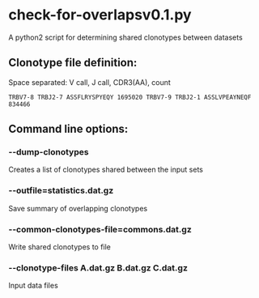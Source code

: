 # check-for-overlapsv0.1.py
A python2 script for determining shared clonotypes between datasets

## Clonotype file definition:
Space separated: V call, J call, CDR3(AA), count

`TRBV7-8 TRBJ2-7 ASSFLRYSPYEQY 1695020
TRBV7-9 TRBJ2-1 ASSLVPEAYNEQF 834466`

## Command line options:
### --dump-clonotypes
Creates a list of clonotypes shared between the input sets

### --outfile=statistics.dat.gz
Save summary of overlapping clonotypes

### --common-clonotypes-file=commons.dat.gz
Write shared clonotypes to file

### --clonotype-files A.dat.gz B.dat.gz C.dat.gz
Input data files
